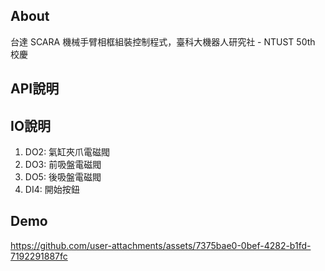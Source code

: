 ## About
台達 SCARA 機械手臂相框組裝控制程式，臺科大機器人研究社 - NTUST 50th 校慶 

## API說明


## IO說明
1. DO2: 氣缸夾爪電磁閥
2. DO3: 前吸盤電磁閥
3. DO5: 後吸盤電磁閥
4. DI4: 開始按鈕
   
## Demo
https://github.com/user-attachments/assets/7375bae0-0bef-4282-b1fd-7192291887fc


